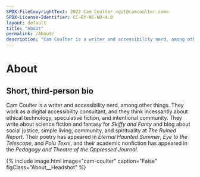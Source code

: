 ```yaml
---
SPDX-FileCopyrightText: 2022 Cam Coulter <git@camcoulter.com>
SPDX-License-Identifier: CC-BY-NC-ND-4.0
layout: default
title: "About"
permalink: /About/
description: "Cam Coulter is a writer and accessibility nerd, among other things. They work as a digital accessibility consultant, and they think incessantly about ethical technology, speculative fiction, and intentional community."
---
```


# About

## Short, third-person bio

Cam Coulter is a writer and accessibility nerd, among other things. They work as a digital accessibility consultant, and they think incessantly about ethical technology, speculative fiction, and intentional community. They write about science fiction and fantasy for <cite>Skiffy and Fanty</cite> and blog about social justice, simple living, community, and spirituality at <cite>The Ruined Report</cite>. Their poetry has appeared in <cite>Eternal Haunted Summer</cite>, <cite>Eye to the Telescope</cite>, and <cite>Polu Texni</cite>, and their academic nonfiction has appeared in the <cite>Pedagogy and Theatre of the Oppressed Journal</cite>.

{% include image.html image="cam-coulter" caption="False" figClass="About__Headshot" %}
